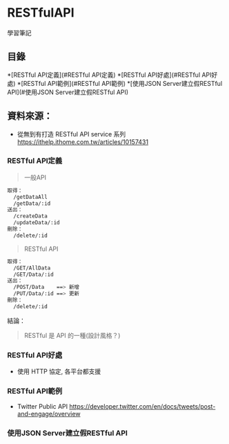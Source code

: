 # RESTfulAPI
學習筆記

## 目錄
*[RESTful API定義](#RESTful API定義)
*[RESTful API好處](#RESTful API好處)
*[RESTful API範例](#RESTful API範例)
*[使用JSON Server建立假RESTful API](#使用JSON Server建立假RESTful API)


## 資料來源：
* 從無到有打造 RESTful API service 系列 https://ithelp.ithome.com.tw/articles/10157431

### RESTful API定義
> 一般API
``` bash
取得：
  /getDataAll
  /getData/:id
送出：
  /createData
  /updateData/:id
刪除：
  /delete/:id
```
> RESTful API
``` bash
取得：
  /GET/AllData
  /GET/Data/:id
送出：
  /POST/Data    ==> 新增
  /PUT/Data/:id ==> 更新
刪除：
  /delete/:id
```
結論：   
> RESTful 是 API 的一種(設計風格？)

### RESTful API好處
* 使用 HTTP 協定, 各平台都支援
<!-- 備份 -->
<!-- RESTful 的優點如下所列:

瀏覽器即可以作為 client 端
可以更高效地利用 cache 來達到更快的回應速度
界面與資料分離
節省伺服器的計算資源
可重用! web/android/ios 都可以用, 無痛轉換!
RESTful 的要求:

client - server 架構
分層系統
利用快取機制增加效能
server-side: 在 GET 資源時，若該資源並沒有被變更，就可以利用 cache 機制減少 query，並且加快回應速度
client-side: 透過 client 端 cache 記錄 cache 版本，
若向 server 要求資源時發現 server 最新版與 cache 相同，
則 client 端直接取用本地資源即可，不需要再做一次查詢
省機器運算及流量 = 省錢
通訊協定具有無狀態性
不能讓兩隻 API 做同一個動作!
假設完成轉賬手續必須先 call A 再 call B 的話，
若做完 A 後斷線導致 B 無法執行，後續要處理 A -> B 的方式會很麻煩
且不應該假設伺服器知道目前的狀態!
因此設計出來的 API 不能有狀態性
統一界面
使用 HTTP Verb: GET/POST/PUT/DELETE -->

### RESTful API範例
* Twitter Public API https://developer.twitter.com/en/docs/tweets/post-and-engage/overview

### 使用JSON Server建立假RESTful API
